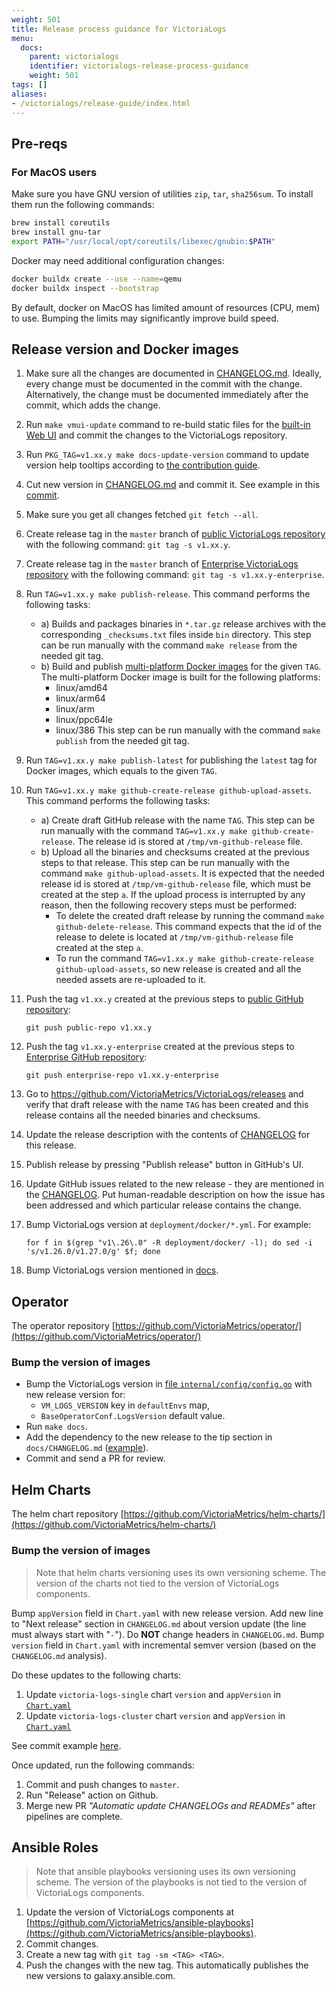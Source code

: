 ```yaml
---
weight: 501
title: Release process guidance for VictoriaLogs
menu:
  docs:
    parent: victorialogs
    identifier: victorialogs-release-process-guidance
    weight: 501
tags: []
aliases:
- /victorialogs/release-guide/index.html
---
```


## Pre-reqs

### For MacOS users

Make sure you have GNU version of utilities `zip`, `tar`, `sha256sum`. To install them run the following commands:

```sh
brew install coreutils
brew install gnu-tar
export PATH="/usr/local/opt/coreutils/libexec/gnubin:$PATH"
```

Docker may need additional configuration changes:

```sh
docker buildx create --use --name=qemu
docker buildx inspect --bootstrap  
```

By default, docker on MacOS has limited amount of resources (CPU, mem) to use.
Bumping the limits may significantly improve build speed.

## Release version and Docker images

1. Make sure all the changes are documented in [CHANGELOG.md](https://github.com/VictoriaMetrics/VictoriaLogs/blob/master/docs/victorialogs/CHANGELOG.md).
   Ideally, every change must be documented in the commit with the change. Alternatively, the change must be documented immediately
   after the commit, which adds the change.
1. Run `make vmui-update` command to re-build static files for the [built-in Web UI](https://docs.victoriametrics.com/victorialogs/querying/#web-ui)
   and commit the changes to the VictoriaLogs repository.
1. Run `PKG_TAG=v1.xx.y make docs-update-version` command to update version help tooltips
   according to [the contribution guide](https://docs.victoriametrics.com/victoriametrics/contributing/#pull-request-checklist).
1. Cut new version in [CHANGELOG.md](https://github.com/VictoriaMetrics/VictoriaLogs/blob/master/docs/victorialogs/CHANGELOG.md)
   and commit it. See example in this [commit](https://github.com/VictoriaMetrics/VictoriaMetrics/commit/b771152039d23b5ccd637a23ea748bc44a9511a7).
1. Make sure you get all changes fetched `git fetch --all`.
1. Create release tag in the `master` branch of [public VictoriaLogs repository](https://github.com/VictoriaMetrics/VictoriaLogs/) with the following command: `git tag -s v1.xx.y`.
1. Create release tag in the `master` branch of [Enterprise VictoriaLogs repository](https://github.com/VictoriaMetrics/VictoriaLogs-enterprise/) with the following command: `git tag -s v1.xx.y-enterprise`.
1. Run `TAG=v1.xx.y make publish-release`. This command performs the following tasks:
   - a) Builds and packages binaries in `*.tar.gz` release archives with the corresponding `_checksums.txt` files inside `bin` directory.
      This step can be run manually with the command `make release` from the needed git tag.
   - b) Build and publish [multi-platform Docker images](https://docs.docker.com/build/buildx/multiplatform-images/) for the given `TAG`.
      The multi-platform Docker image is built for the following platforms:
      - linux/amd64
      - linux/arm64
      - linux/arm
      - linux/ppc64le
      - linux/386
      This step can be run manually with the command `make publish` from the needed git tag.

1. Run `TAG=v1.xx.y make publish-latest` for publishing the `latest` tag for Docker images, which equals to the given `TAG`.

1. Run `TAG=v1.xx.y make github-create-release github-upload-assets`. This command performs the following tasks:

   - a) Create draft GitHub release with the name `TAG`. This step can be run manually
      with the command `TAG=v1.xx.y make github-create-release`.
      The release id is stored at `/tmp/vm-github-release` file.
   - b) Upload all the binaries and checksums created at the previous steps to that release.
      This step can be run manually with the command `make github-upload-assets`.
      It is expected that the needed release id is stored at `/tmp/vm-github-release` file,
      which must be created at the step `a`.
      If the upload process is interrupted by any reason, then the following recovery steps must be performed:
      - To delete the created draft release by running the command `make github-delete-release`.
        This command expects that the id of the release to delete is located at `/tmp/vm-github-release`
        file created at the step `a`.
      - To run the command `TAG=v1.xx.y make github-create-release github-upload-assets`, so new release is created
        and all the needed assets are re-uploaded to it.

1. Push the tag `v1.xx.y` created at the previous steps to [public GitHub repository](https://github.com/VictoriaMetrics/VictoriaLogs):

   ```shell
   git push public-repo v1.xx.y
   ```

1. Push the tag `v1.xx.y-enterprise` created at the previous steps to [Enterprise GitHub repository](https://github.com/VictoriaMetrics/VictoriaLogs-enterprise):

   ```shell
   git push enterprise-repo v1.xx.y-enterprise
   ```

1. Go to <https://github.com/VictoriaMetrics/VictoriaLogs/releases> and verify that draft release with the name `TAG` has been created
   and this release contains all the needed binaries and checksums.
1. Update the release description with the contents of [CHANGELOG](https://github.com/VictoriaMetrics/VictoriaLogs/blob/master/docs/victorialogs/CHANGELOG.md) for this release.
1. Publish release by pressing "Publish release" button in GitHub's UI.
1. Update GitHub issues related to the new release - they are mentioned in the [CHANGELOG](https://github.com/VictoriaMetrics/VictoriaLogs/blob/master/docs/victorialogs/CHANGELOG.md).
   Put human-readable description on how the issue has been addressed and which particular release contains the change.
1. Bump VictoriaLogs version at `deployment/docker/*.yml`. For example:

   ```shell
   for f in $(grep "v1\.26\.0" -R deployment/docker/ -l); do sed -i 's/v1.26.0/v1.27.0/g' $f; done
   ```

1. Bump VictoriaLogs version mentioned in [docs](https://github.com/VictoriaMetrics/VictoriaMetrics/issues/7388).

## Operator

The operator repository [https://github.com/VictoriaMetrics/operator/](https://github.com/VictoriaMetrics/operator/)

### Bump the version of images

- Bump the VictoriaLogs version in [file `internal/config/config.go`](https://github.com/VictoriaMetrics/operator/blob/master/internal/config/config.go) with new release version for:
  - `VM_LOGS_VERSION` key in `defaultEnvs` map,
  - `BaseOperatorConf.LogsVersion` default value.
- Run `make docs`.
- Add the dependency to the new release to the tip section in `docs/CHANGELOG.md` ([example](https://github.com/VictoriaMetrics/operator/pull/1355/commits/1d7f4439c359b371b05a06e93f615dbcfb266cf5)).
- Commit and send a PR for review.

## Helm Charts

The helm chart repository [https://github.com/VictoriaMetrics/helm-charts/](https://github.com/VictoriaMetrics/helm-charts/)

### Bump the version of images

> Note that helm charts versioning uses its own versioning scheme. The version of the charts not tied to the version of VictoriaLogs components.

Bump `appVersion` field in `Chart.yaml` with new release version.
Add new line to "Next release" section in `CHANGELOG.md` about version update (the line must always start with "`-`"). Do **NOT** change headers in `CHANGELOG.md`.
Bump `version` field in `Chart.yaml` with incremental semver version (based on the `CHANGELOG.md` analysis).

Do these updates to the following charts:

1. Update `victoria-logs-single` chart `version` and `appVersion` in [`Chart.yaml`](https://github.com/VictoriaMetrics/helm-charts/blob/master/charts/victoria-logs-single/Chart.yaml)
1. Update `victoria-logs-cluster` chart `version` and `appVersion` in [`Chart.yaml`](https://github.com/VictoriaMetrics/helm-charts/blob/master/charts/victoria-logs-cluster/Chart.yaml)

See commit example [here](https://github.com/VictoriaMetrics/helm-charts/commit/0ec3ab81795cb098d4741451b66886cc6d9be36c).

Once updated, run the following commands:

1. Commit and push changes to `master`.
1. Run "Release" action on Github.
1. Merge new PR *"Automatic update CHANGELOGs and READMEs"* after pipelines are complete.

## Ansible Roles

> Note that ansible playbooks versioning uses its own versioning scheme. The version of the playbooks is not tied to the version of VictoriaLogs components.

1. Update the version of VictoriaLogs components at [https://github.com/VictoriaMetrics/ansible-playbooks](https://github.com/VictoriaMetrics/ansible-playbooks).
1. Commit changes.
1. Create a new tag with `git tag -sm <TAG> <TAG>`.
1. Push the changes with the new tag. This automatically publishes the new versions to galaxy.ansible.com.

